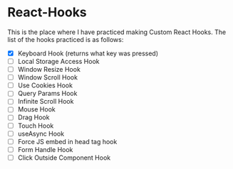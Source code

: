 # React-Hooks

This is the place where I have practiced making Custom React Hooks.
The list of the hooks practiced is as follows:
  - [x] Keyboard Hook (returns what key was pressed)
  - [ ] Local Storage Access Hook
  - [ ] Window Resize Hook
  - [ ] Window Scroll Hook
  - [ ] Use Cookies Hook
  - [ ] Query Params Hook
  - [ ] Infinite Scroll Hook
  - [ ] Mouse Hook
  - [ ] Drag Hook
  - [ ] Touch Hook
  - [ ] useAsync Hook
  - [ ] Force JS embed in head tag hook
  - [ ] Form Handle Hook
  - [ ] Click Outside Component Hook